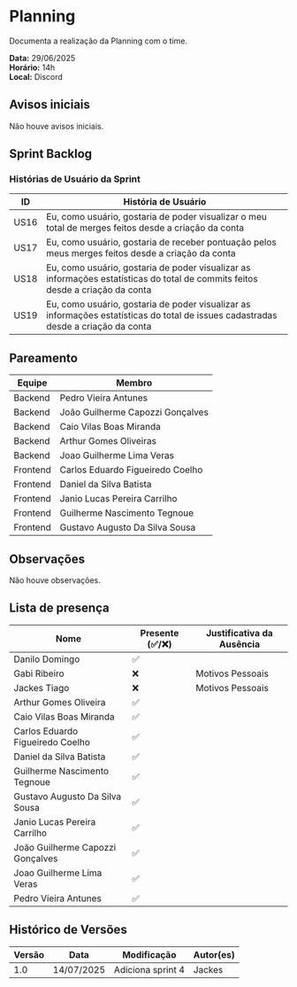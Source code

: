 # Planning

Documenta a realização da Planning com o time.

**Data:** 29/06/2025      
**Horário:** 14h         
**Local:** Discord 


## Avisos iniciais
Não houve avisos iniciais.

## Sprint Backlog



### Histórias de Usuário da Sprint

| ID   | História de Usuário                                                                             |
| ---- | ----------------------------------------------------------------------------------------------- |
| US16 | Eu, como usuário, gostaria de poder visualizar o meu total de merges feitos desde a criação da conta |
| US17 | Eu, como usuário, gostaria de receber pontuação pelos meus merges feitos desde a criação da conta |
| US18 | Eu, como usuário, gostaria de poder visualizar as informações estatísticas do total de commits feitos desde a criação da conta |
| US19 |  Eu, como usuário, gostaria de poder visualizar as informações estatísticas do total de issues cadastradas desde a criação da conta |

## Pareamento

| Equipe   | Membro                           |
| -------- | -------------------------------- |
| Backend  | Pedro Vieira Antunes             |
| Backend  | João Guilherme Capozzi Gonçalves |
| Backend  | Caio Vilas Boas Miranda          |
| Backend  | Arthur Gomes Oliveiras           |
| Backend  | Joao Guilherme Lima Veras        |
| Frontend | Carlos Eduardo Figueiredo Coelho |
| Frontend | Daniel da Silva Batista          |
| Frontend | Janio Lucas Pereira Carrilho     |
| Frontend | Guilherme Nascimento Tegnoue     |
| Frontend | Gustavo Augusto Da Silva Sousa   |



## Observações

Não houve observações.

## Lista de presença

| Nome                             | Presente (✅/❌) | Justificativa da Ausência |
| -------------------------------- | -------------- | ------------------------- |
| Danilo Domingo                   | ✅              |                           |
| Gabi Ribeiro                     | ❌              | Motivos Pessoais          |
| Jackes Tiago                     | ❌              |   Motivos Pessoais                         |
| Arthur Gomes Oliveira            | ✅              |                           |
| Caio Vilas Boas Miranda          | ✅              |                           |
| Carlos Eduardo Figueiredo Coelho | ✅              |                           |
| Daniel da Silva Batista          | ✅              |                           |
| Guilherme Nascimento Tegnoue     | ✅              |                           |
| Gustavo Augusto Da Silva Sousa   | ✅              |                           |
| Janio Lucas Pereira Carrilho     | ✅              |                           |
| João Guilherme Capozzi Gonçalves | ✅              |                           |
| Joao Guilherme Lima Veras        | ✅              |                           |
| Pedro Vieira Antunes             | ✅              |                           |

## Histórico de Versões

| Versão | Data       | Modificação       | Autor(es) |
| ------ | ---------- | ----------------- | --------- |
| 1.0    | 14/07/2025 | Adiciona sprint 4 | Jackes    |

